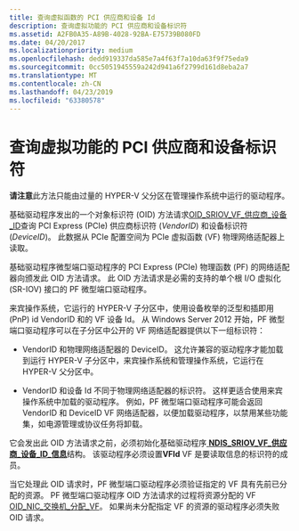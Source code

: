 ```yaml
---
title: 查询虚拟函数的 PCI 供应商和设备 Id
description: 查询虚拟功能的 PCI 供应商和设备标识符
ms.assetid: A2FB0A35-A89B-4028-92BA-E75739B080FD
ms.date: 04/20/2017
ms.localizationpriority: medium
ms.openlocfilehash: dedd919337da585e7a4f63f7a10da63f9f75eda9
ms.sourcegitcommit: 0cc5051945559a242d941a6f2799d161d8eba2a7
ms.translationtype: MT
ms.contentlocale: zh-CN
ms.lasthandoff: 04/23/2019
ms.locfileid: "63380578"
---
```

# <a name="querying-the-pci-vendor-and-device-identifiers-for-a-virtual-function"></a>查询虚拟功能的 PCI 供应商和设备标识符

**请注意**此方法只能由过量的 HYPER-V 父分区在管理操作系统中运行的驱动程序。

基础驱动程序发出的一个对象标识符 (OID) 方法请求[OID\_SRIOV\_VF\_供应商\_设备\_ID](https://msdn.microsoft.com/library/windows/hardware/hh451913)查询 PCI Express (PCIe) 供应商标识符 (*VendorID*) 和设备标识符 (*DeviceID*)。 此数据从 PCIe 配置空间为 PCIe 虚拟函数 (VF) 物理网络适配器上读取。

基础驱动程序微型端口驱动程序的 PCI Express (PCIe) 物理函数 (PF) 的网络适配器向颁发此 OID 方法请求。 此 OID 方法请求是必需的支持的单个根 I/O 虚拟化 (SR-IOV) 接口的 PF 微型端口驱动程序。

来宾操作系统，它运行的 HYPER-V 子分区中，使用设备枚举的泛型和插即用 (PnP) id VendorID 和的 VF 设备 Id。 从 Windows Server 2012 开始，PF 微型端口驱动程序可以在子分区中公开的 VF 网络适配器提供以下一组标识符：

-   VendorID 和物理网络适配器的 DeviceID。 这允许兼容的驱动程序才能加载到运行 HYPER-V 子分区中，来宾操作系统和管理操作系统，它运行在 HYPER-V 父分区中。

-   VendorID 和设备 Id 不同于物理网络适配器的标识符。 这样更适合使用来宾操作系统中加载的驱动程序。 例如，PF 微型端口驱动程序可能会返回 VendorID 和 DeviceID VF 网络适配器，以便加载驱动程序，以禁用某些功能集，如电源管理或协议任务将卸载。

它会发出此 OID 方法请求之前，必须初始化基础驱动程序[ **NDIS\_SRIOV\_VF\_供应商\_设备\_ID\_信息**](https://msdn.microsoft.com/library/windows/hardware/hh451686)结构。 该驱动程序必须设置**VFId** VF 是要读取信息的标识符的成员。

当它处理此 OID 请求时，PF 微型端口驱动程序必须验证指定的 VF 具有先前已分配的资源。 PF 微型端口驱动程序 OID 方法请求的过程将资源分配的 VF [OID\_NIC\_交换机\_分配\_VF](https://msdn.microsoft.com/library/windows/hardware/hh451814)。 如果尚未分配指定 VF 的资源的驱动程序必须失败 OID 请求。

 

 





